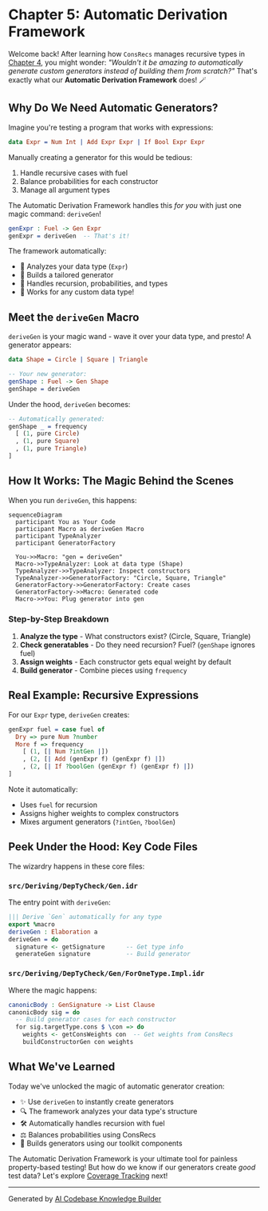 # Chapter 5: Automatic Derivation Framework

Welcome back! After learning how `ConsRecs` manages recursive types in [Chapter 4](04_consrecs__constructor_recursiveness__.md), you might wonder: *"Wouldn't it be amazing to automatically generate custom generators instead of building them from scratch?"* That's exactly what our **Automatic Derivation Framework** does! 🪄

## Why Do We Need Automatic Generators?

Imagine you're testing a program that works with expressions:
```idris
data Expr = Num Int | Add Expr Expr | If Bool Expr Expr
```

Manually creating a generator for this would be tedious:
1. Handle recursive cases with fuel
2. Balance probabilities for each constructor
3. Manage all argument types

The Automatic Derivation Framework handles this *for you* with just one magic command: `deriveGen`!

```idris
genExpr : Fuel -> Gen Expr
genExpr = deriveGen  -- That's it!
```

The framework automatically:
- 📝 Analyzes your data type (`Expr`)
- 🧩 Builds a tailored generator
- 🔄 Handles recursion, probabilities, and types
- 🎯 Works for any custom data type!

## Meet the `deriveGen` Macro

`deriveGen` is your magic wand - wave it over your data type, and presto! A generator appears:

```idris
data Shape = Circle | Square | Triangle

-- Your new generator:
genShape : Fuel -> Gen Shape
genShape = deriveGen
```

Under the hood, `deriveGen` becomes:
```idris
-- Automatically generated:
genShape _ = frequency
  [ (1, pure Circle)
  , (1, pure Square)
  , (1, pure Triangle)
]
```

## How It Works: The Magic Behind the Scenes

When you run `deriveGen`, this happens:

```mermaid
sequenceDiagram
  participant You as Your Code
  participant Macro as deriveGen Macro
  participant TypeAnalyzer
  participant GeneratorFactory

  You->>Macro: "gen = deriveGen"
  Macro->>TypeAnalyzer: Look at data type (Shape)
  TypeAnalyzer->>TypeAnalyzer: Inspect constructors
  TypeAnalyzer->>GeneratorFactory: "Circle, Square, Triangle"
  GeneratorFactory->>GeneratorFactory: Create cases
  GeneratorFactory->>Macro: Generated code
  Macro->>You: Plug generator into gen
```

### Step-by-Step Breakdown
1. **Analyze the type** - What constructors exist? (Circle, Square, Triangle)
2. **Check generatables** - Do they need recursion? Fuel? (`genShape` ignores fuel)
3. **Assign weights** - Each constructor gets equal weight by default
4. **Build generator** - Combine pieces using `frequency`

## Real Example: Recursive Expressions

For our `Expr` type, `deriveGen` creates:

```idris
genExpr fuel = case fuel of
  Dry => pure Num ?number
  More f => frequency
    [ (1, [| Num ?intGen |])
    , (2, [| Add (genExpr f) (genExpr f) |])
    , (2, [| If ?boolGen (genExpr f) (genExpr f) |])
]
```

Note it automatically:
- Uses `fuel` for recursion
- Assigns higher weights to complex constructors
- Mixes argument generators (`?intGen`, `?boolGen`)

## Peek Under the Hood: Key Code Files

The wizardry happens in these core files:

### `src/Deriving/DepTyCheck/Gen.idr`
The entry point with `deriveGen`:

```idris
||| Derive `Gen` automatically for any type
export %macro
deriveGen : Elaboration a
deriveGen = do
  signature <- getSignature      -- Get type info
  generateGen signature          -- Build generator
```

### `src/Deriving/DepTyCheck/Gen/ForOneType.Impl.idr`
Where the magic happens:

```idris
canonicBody : GenSignature -> List Clause
canonicBody sig = do
  -- Build generator cases for each constructor
  for sig.targetType.cons $ \con => do
    weights <- getConsWeights con  -- Get weights from ConsRecs
    buildConstructorGen con weights
```

## What We've Learned

Today we've unlocked the magic of automatic generator creation:

- ✨ Use `deriveGen` to instantly create generators
- 🔍 The framework analyzes your data type's structure
- 🛠️ Automatically handles recursion with fuel
- ⚖️ Balances probabilities using ConsRecs
- 🧩 Builds generators using our toolkit components

The Automatic Derivation Framework is your ultimate tool for painless property-based testing! But how do we know if our generators create *good* test data? Let's explore [Coverage Tracking](06_coverage_tracking_.md) next!

---

Generated by [AI Codebase Knowledge Builder](https://github.com/The-Pocket/Tutorial-Codebase-Knowledge)
